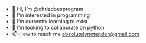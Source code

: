 - 👋 Hi, I’m @chrisdoesprogram
- 👀 I’m interested in programming
- 🌱 I’m currently learning to exist
- 💞️ I’m looking to collaborate on python
- 📫 How to reach me absolutelynotender@gmail.com

<!---
chrisdoesprogram/chrisdoesprogram is a ✨ special ✨ repository because its `README.md` (this file) appears on your GitHub profile.
You can click the Preview link to take a look at your changes.
--->
